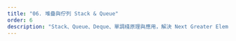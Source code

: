 ```yaml
---
title: "06. 堆疊與佇列 Stack & Queue"
order: 6
description: "Stack、Queue、Deque、單調棧原理與應用，解決 Next Greater Element、最大矩形面積等經典問題"
---
```

